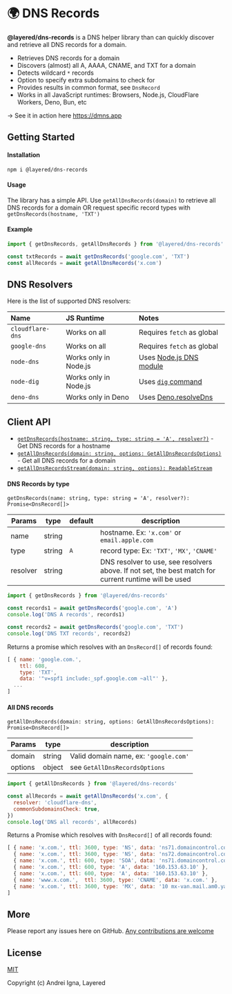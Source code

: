 # 🌍 DNS Records

**@layered/dns-records** is a DNS helper library than can quickly discover and retrieve all DNS records for a domain.

* Retrieves DNS records for a domain
* Discovers (almost) all A, AAAA, CNAME, and TXT for a domain
* Detects wildcard `*` records
* Option to specify extra subdomains to check for
* Provides results in common format, see `DnsRecord`
* Works in all JavaScript runtimes: Browsers, Node.js, CloudFlare Workers, Deno, Bun, etc

→ See it in action here https://dmns.app


## Getting Started

#### Installation

```npm i @layered/dns-records```

#### Usage
The library has a simple API.
Use `getAllDnsRecords(domain)` to retrieve all DNS records for a domain OR request specific record types with `getDnsRecords(hostname, 'TXT')`

#### Example
```js
import { getDnsRecords, getAllDnsRecords } from '@layered/dns-records'

const txtRecords = await getDnsRecords('google.com', 'TXT')
const allRecords = await getAllDnsRecords('x.com')
```


## DNS Resolvers

Here is the list of supported DNS resolvers:

|Name|JS Runtime|Notes|
|:--|:--|:--|
|`cloudflare-dns`|Works on all|Requires `fetch` as global|
|`google-dns`|Works on all|Requires `fetch` as global|
|`node-dns`|Works only in Node.js|Uses [Node.js DNS module](https://nodejs.org/api/dns.html)|
|`node-dig`|Works only in Node.js|Uses [`dig` command](https://www.ibm.com/docs/en/aix/7.3?topic=d-dig-command)|
|`deno-dns`|Works only in Deno|Uses [Deno.resolveDns]([https://nodejs.org/api/dns.html](https://deno.land/api?s=Deno.resolveDns))|


## Client API
- [`getDnsRecords(hostname: string, type: string = 'A', resolver?)`](#dns-records-by-type) - Get DNS records for a hostname
- [`getAllDnsRecords(domain: string, options: GetAllDnsRecordsOptions)`](#all-dns-records) - Get all DNS records for a domain
- [`getAllDnsRecordsStream(domain: string, options): ReadableStream`](#all-dns-records-stream)

#### DNS Records by type

`getDnsRecords(name: string, type: string = 'A', resolver?): Promise<DnsRecord[]>`

|Params|type|default|description|
|-----|---|---|---|
|name |string|   |hostname. Ex: `'x.com'` or `email.apple.com`|
|type |string|`A`|record type: Ex: `'TXT'`, `'MX'`, `'CNAME'`|
|resolver |string|   |DNS resolver to use, see resolvers above. If not set, the best match for current runtime will be used|

```js
import { getDnsRecords } from '@layered/dns-records'

const records1 = await getDnsRecords('google.com', 'A')
console.log('DNS A records', records1)

const records2 = await getDnsRecords('google.com', 'TXT')
console.log('DNS TXT records', records2)
```

Returns a promise which resolves with an `DnsRecord[]` of records found:

```js
[ { name: 'google.com.',
    ttl: 608,
    type: 'TXT',
    data: '"v=spf1 include:_spf.google.com ~all"' },
  ...
]
```

#### All DNS records

`getAllDnsRecords(domain: string, options: GetAllDnsRecordsOptions): Promise<DnsRecord[]>`

|Params|type|description|
|-----|---|---|
|domain|string|Valid domain name, ex: `'google.com'`|
|options|object|see `GetAllDnsRecordsOptions`|

```js
import { getAllDnsRecords } from '@layered/dns-records'

const allRecords = await getAllDnsRecords('x.com', {
  resolver: 'cloudflare-dns',
  commonSubdomainsCheck: true,
})
console.log('DNS all records', allRecords)
```
Returns a Promise which resolves with `DnsRecord[]` of all records found:
```js
[ { name: 'x.com.', ttl: 3600, type: 'NS', data: 'ns71.domaincontrol.com.' },
  { name: 'x.com.', ttl: 3600, type: 'NS', data: 'ns72.domaincontrol.com.' },
  { name: 'x.com.', ttl: 600, type: 'SOA', data: 'ns71.domaincontrol.com. dns.jomax.net. 2018071100 28800 7200 604800 600' },
  { name: 'x.com.', ttl: 600, type: 'A', data: '160.153.63.10' },
  { name: 'x.com.', ttl: 600, type: 'A', data: '160.153.63.10' },
  { name: 'www.x.com.',  ttl: 3600, type: 'CNAME', data: 'x.com.' },
  { name: 'x.com.', ttl: 3600, type: 'MX', data: '10 mx-van.mail.am0.yahoodns.net.' }
]
```

## More

Please report any issues here on GitHub.
[Any contributions are welcome](CONTRIBUTING.md)

## License

[MIT](http://opensource.org/licenses/MIT)

Copyright (c) Andrei Igna, Layered
